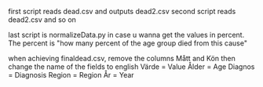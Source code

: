 first script reads dead.csv and outputs dead2.csv
second script reads dead2.csv and so on

last script is normalizeData.py in case u wanna get the values in percent.
The percent is "how many percent of the age group died from this cause"

when achieving finaldead.csv, remove the columns Mått and Kön
then change the name of the fields to english
Värde = Value
Ålder = Age
Diagnos = Diagnosis
Region = Region
År = Year
